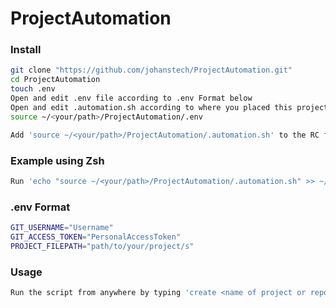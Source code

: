 # ProjectAutomation

### Install

```bash
git clone "https://github.com/johanstech/ProjectAutomation.git"
cd ProjectAutomation
touch .env
Open and edit .env file according to .env Format below
Open and edit .automation.sh according to where you placed this project:
source ~/<your/path>/ProjectAutomation/.env

Add 'source ~/<your/path>/ProjectAutomation/.automation.sh' to the RC file of your shell
```

### Example using Zsh

```bash
Run 'echo "source ~/<your/path>/ProjectAutomation/.automation.sh" >> ~/.zshrc' in a CLI
```

### .env Format

```bash
GIT_USERNAME="Username"
GIT_ACCESS_TOKEN="PersonalAccessToken"
PROJECT_FILEPATH="path/to/your/project/s"
```

### Usage

```bash
Run the script from anywhere by typing 'create <name of project or repository>' in a CLI
```
